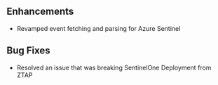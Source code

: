 ## Enhancements
- Revamped event fetching and parsing for Azure Sentinel

## Bug Fixes
- Resolved an issue that was breaking SentinelOne Deployment from ZTAP
